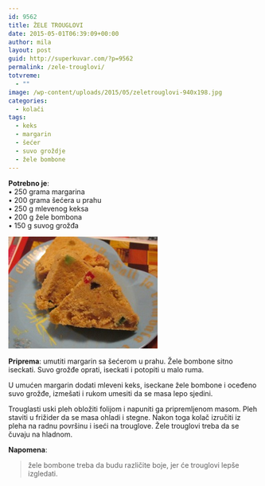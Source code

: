 ```yaml
---
id: 9562
title: ŽELE TROUGLOVI
date: 2015-05-01T06:39:09+00:00
author: mila
layout: post
guid: http://superkuvar.com/?p=9562
permalink: /zele-trouglovi/
totvreme:
  - ""
image: /wp-content/uploads/2015/05/zeletrouglovi-940x198.jpg
categories:
  - kolači
tags:
  - keks
  - margarin
  - šećer
  - suvo groždje
  - žele bombone
---
```

**Potrebno je**:  
• 250 grama margarina  
• 200 grama šećera u prahu  
• 250 g mlevenog keksa  
• 200 g žele bombona  
• 150 g suvog grožđa

[<img class="alignnone size-medium wp-image-9594" src="/wp-content/uploads/2015/05/zeletrouglovi-300x225.jpg" alt="zeletrouglovi" width="300" height="225" />](/wp-content/uploads/2015/05/zeletrouglovi-e1430748483768.jpg)

**Priprema**: umutiti margarin sa šećerom u prahu. Žele bombone sitno iseckati. Suvo grožđe oprati, iseckati i potopiti u malo ruma.

U umućen margarin dodati mleveni keks, iseckane žele bombone i oceđeno suvo grožđe, izmešati i rukom umesiti da se masa lepo sjedini.

Trouglasti uski pleh obložiti folijom i napuniti ga pripremljenom masom. Pleh staviti u frižider da se masa ohladi i stegne. Nakon toga kolač izručiti iz pleha na radnu površinu i iseći na trouglove. Žele trouglovi treba da se čuvaju na hladnom.

**Napomena**: 
> žele bombone treba da budu različite boje, jer će trouglovi lepše izgledati.